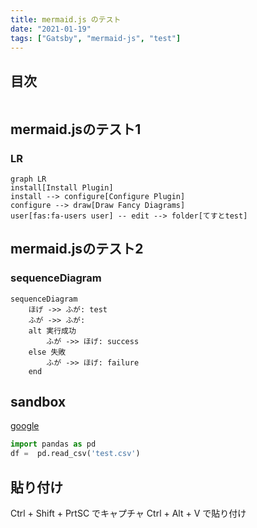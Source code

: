 ```yaml
---
title: mermaid.js のテスト
date: "2021-01-19"
tags: ["Gatsby", "mermaid-js", "test"]
---
```


## 目次

```toc
```

## mermaid.jsのテスト1

### LR

```mermaid
graph LR
install[Install Plugin]
install --> configure[Configure Plugin]
configure --> draw[Draw Fancy Diagrams]
user[fas:fa-users user] -- edit --> folder[てすとtest]
```

## mermaid.jsのテスト2

### sequenceDiagram

```mermaid
sequenceDiagram
    ほげ ->> ふが: test
    ふが ->> ふが: 
    alt 実行成功
        ふが ->> ほげ: success
    else 失敗
        ふが ->> ほげ: failure
    end
```

## sandbox

[google](https://google.com)

```python{1}:title=test.py
import pandas as pd
df =  pd.read_csv('test.csv')
```

## 貼り付け

Ctrl + Shift + PrtSC でキャプチャ
Ctrl + Alt + V で貼り付け